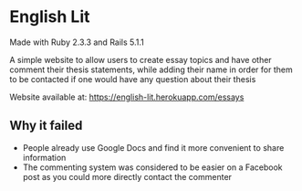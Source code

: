 # English Lit

Made with Ruby 2.3.3 and Rails 5.1.1

A simple website to allow users to create essay topics and have other comment their thesis statements, while adding their name in order for them to be contacted if one would have any question about their thesis

Website available at: https://english-lit.herokuapp.com/essays

## Why it failed
* People already use Google Docs and find it more convenient to share information
* The commenting system was considered to be easier on a Facebook post as you could more directly contact the commenter
